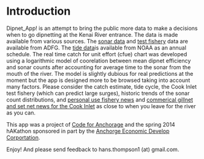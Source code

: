 Introduction
========================================================

Dipnet_App! is an attempt to bring the public more data to make a decisions when to go dipnetting at the Kenai River entrance. The data is made available from various sources.  The <a href="https://www.adfg.alaska.gov/sf/FishCounts/index.cfm?ADFG=main.displayResults&COUNTLOCATIONID=40&SpeciesID=420" target="_blank">sonar data</a> and <a href="http://www.adfg.alaska.gov/index.cfm?adfg=commercialbyareauci.salmon#/research" target="_blank">test fishery</a> data are available from ADFG. The <a href="http://tidesandcurrents.noaa.gov/noaatidepredictions/NOAATidesFacade.jsp?Stationid=TWC1983" target="_blank">tide data</a>is available from NOAA as an annual schedule. The real time catch for unit effort (cfue) chart was developed using a logarithmic model of coorelation between mean dipnet efficiency and sonar counts after accounting for average time to the sonar from the mouth of the river.  The model is slightly dubious for real predictions at the moment but the app is designed more to be browsed taking into account many factors. Please consider the catch estimate, tide cycle, the Cook Inlet test fishery (which can predict large surges), historic trends of the sonar count distributions, and <a href="http://www.adfg.alaska.gov/index.cfm?adfg=cfnews_mobile.search_results&mgmt=3&spec=14&gear=1&act=" target="_blank">personal use fishery news</a> and <a href="http://www.adfg.alaska.gov/index.cfm?adfg=commercialbyareauci.salmon#/fishery" target="_blank" >commerical gillnet and set net news for the Cook Inlet</a> as close to when you leave for the river as you can. 

This app was a project of <a href="http://codeforanchorage.org/" target="_blank" >Code for Anchorage</a> and the spring 2014 hAKathon sponsored in part by the <a href="http://www.aedcweb.com/" target="blank" >Anchorge Economic Develop Corportation</a>. 

Enjoy! And please send feedback to hans.thompson1 (at) gmail.com.